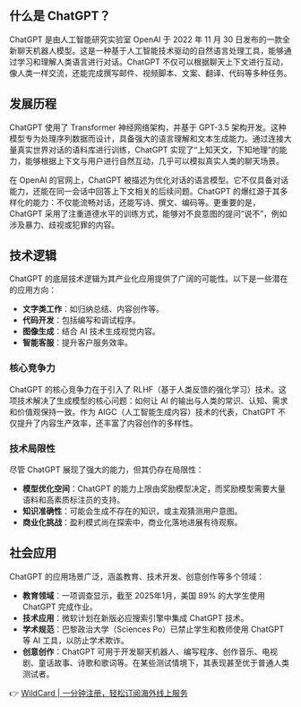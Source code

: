 ## 什么是 ChatGPT？

ChatGPT 是由人工智能研究实验室 OpenAI 于 2022 年 11 月 30 日发布的一款全新聊天机器人模型。这是一种基于人工智能技术驱动的自然语言处理工具，能够通过学习和理解人类语言进行对话。ChatGPT 不仅可以根据聊天上下文进行互动，像人类一样交流，还能完成撰写邮件、视频脚本、文案、翻译、代码等多种任务。

## 发展历程

ChatGPT 使用了 Transformer 神经网络架构，并基于 GPT-3.5 架构开发。这种模型专为处理序列数据而设计，具备强大的语言理解和文本生成能力。通过连接大量真实世界对话的语料库进行训练，ChatGPT 实现了“上知天文，下知地理”的能力，能够根据上下文与用户进行自然互动，几乎可以模拟真实人类的聊天场景。

在 OpenAI 的官网上，ChatGPT 被描述为优化对话的语言模型。它不仅具备对话能力，还能在同一会话中回答上下文相关的后续问题。ChatGPT 的爆红源于其多样化的能力：不仅能流畅对话，还能写诗、撰文、编码等。更重要的是，ChatGPT 采用了注重道德水平的训练方式，能够对不良意图的提问“说不”，例如涉及暴力、歧视或犯罪的内容。

## 技术逻辑

ChatGPT 的底层技术逻辑为其产业化应用提供了广阔的可能性。以下是一些潜在的应用方向：

- **文字类工作**：如归纳总结、内容创作等。
- **代码开发**：包括编写和调试程序。
- **图像生成**：结合 AI 技术生成视觉内容。
- **智能客服**：提升客户服务效率。

### 核心竞争力

ChatGPT 的核心竞争力在于引入了 RLHF（基于人类反馈的强化学习）技术。这项技术解决了生成模型的核心问题：如何让 AI 的输出与人类的常识、认知、需求和价值观保持一致。作为 AIGC（人工智能生成内容）技术的代表，ChatGPT 不仅提升了内容生产效率，还丰富了内容创作的多样性。

### 技术局限性

尽管 ChatGPT 展现了强大的能力，但其仍存在局限性：

- **模型优化空间**：ChatGPT 的能力上限由奖励模型决定，而奖励模型需要大量语料和高素质标注员的支持。
- **知识准确性**：可能会生成不存在的知识，或主观猜测用户意图。
- **商业化挑战**：盈利模式尚在探索中，商业化落地进展有待观察。

## 社会应用

ChatGPT 的应用场景广泛，涵盖教育、技术开发、创意创作等多个领域：

- **教育领域**：一项调查显示，截至 2025年1月，美国 89% 的大学生使用 ChatGPT 完成作业。
- **技术应用**：微软计划在新版必应搜索引擎中集成 ChatGPT 技术。
- **学术规范**：巴黎政治大学（Sciences Po）已禁止学生和教师使用 ChatGPT 等 AI 工具，以防止学术欺诈。
- **创意创作**：ChatGPT 可用于开发聊天机器人、编写程序、创作音乐、电视剧、童话故事、诗歌和歌词等。在某些测试情境下，其表现甚至优于普通人类测试者。

👉 [WildCard | 一分钟注册，轻松订阅海外线上服务](https://bit.ly/bewildcard)
